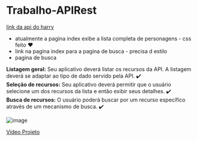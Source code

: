 # Trabalho-APIRest

[link da api do harry](https://hp-api.onrender.com/)

- atualmente a pagina index exibe a lista completa de personagens - css feito :heart:
- link na pagina index para a pagina de busca - precisa d estilo
- pagina de busca


<b>Listagem geral:</b> Seu aplicativo deverá listar os recursos da API. A listagem deverá se adaptar ao tipo de dado servido pela API. ✔️ <br>
<b>Seleção de recursos:</b> Seu aplicativo deverá permitir que o usuário selecione um dos recursos da lista e então exibir seus detalhes. ✔️ <br>
<b>Busca de recursos:</b> O usuário poderá buscar por um recurso específico através de um mecanismo de busca. ✔️

![image](https://github.com/Nicolle-Oliveira/Trabalho-APIRest/assets/104570130/6146c8ee-413d-44aa-a17e-0272c32b9d08)

[Vídeo Projeto](https://drive.google.com/file/d/1b4QlTL4aKZArmFzahKc4XJvcqp6qAr74/view?usp=sharing)
